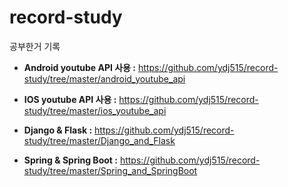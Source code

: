 # record-study

공부한거 기록

- **Android youtube API 사용 :** https://github.com/ydj515/record-study/tree/master/android_youtube_api

- **IOS youtube API 사용 :** https://github.com/ydj515/record-study/tree/master/ios_youtube_api

- **Django & Flask :** https://github.com/ydj515/record-study/tree/master/Django_and_Flask

- **Spring & Spring Boot :** https://github.com/ydj515/record-study/tree/master/Spring_and_SpringBoot

